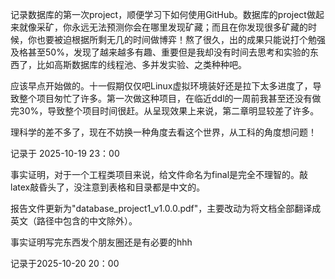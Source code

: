 记录数据库的第一次project，顺便学习下如何使用GitHub。数据库的project做起来就像采矿，你永远无法预测你会在哪里发现矿藏；而且在你发现很多矿藏的时候，你也要被迫根据所剩无几的时间做博弈！熬了很久，出的成果只能说打个勉强及格甚至50%，发现了越来越多有趣、重要但是我却没有时间去思考和实验的东西了，比如高斯数据库的线程池、多并发实验、之类种种吧。

应该早点开始做的。十一假期仅仅吧Linux虚拟环境装好还是拉下太多进度了，导致整个项目匆忙了许多。第一次做这种项目，在临近ddl的一周前我甚至还没有做完30%，导致整个项目时间很赶。从呈现效果上来说，第二章明显较差了许多。

理科学的差不多了，现在不妨换一种角度去看这个世界，从工科的角度想问题！

记录于 2025-10-19  23：00

事实证明，对于一个工程类项目来说，给文件命名为final是完全不理智的。敲latex敲昏头了，没注意到表格和目录都是中文的。

报告文件更新为"database_project1_v1.0.0.pdf"，主要改动为将文档全部翻译成英文（路径中包含的中文除外）。

事实证明写完东西发个朋友圈还是有必要的hhh

记录于2025-10-20 20：00
